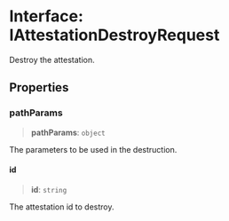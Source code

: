 # Interface: IAttestationDestroyRequest

Destroy the attestation.

## Properties

### pathParams

> **pathParams**: `object`

The parameters to be used in the destruction.

#### id

> **id**: `string`

The attestation id to destroy.
